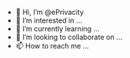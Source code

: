 - 👋 Hi, I’m @ePrivacity
- 👀 I’m interested in ...
- 🌱 I’m currently learning ...
- 💞️ I’m looking to collaborate on ...
- 📫 How to reach me ...

<!---
ePrivacity/ePrivacity is a ✨ special ✨ repository because its `README.md` (this file) appears on your GitHub profile.
You can click the Preview link to take a look at your changes.
--->
